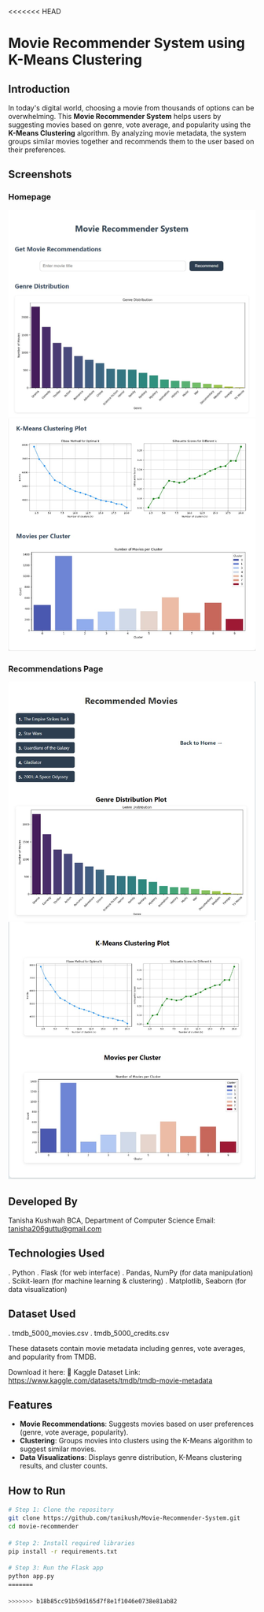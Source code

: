 <<<<<<< HEAD
#  Movie Recommender System using K-Means Clustering

##  Introduction
In today's digital world, choosing a movie from thousands of options can be overwhelming. This **Movie Recommender System** helps users by suggesting movies based on genre, vote average, and popularity using the **K-Means Clustering** algorithm. By analyzing movie metadata, the system groups similar movies together and recommends them to the user based on their preferences.


##  Screenshots

### Homepage  
![Homepage 1](screenshots/homepage_1.png)  
![Homepage 2](screenshots/homepage_2.png)

### Recommendations Page  
![Recommendations 1](screenshots/recommend_1.png)  
![Recommendations 2](screenshots/recommend_2.png)

##  Developed By
Tanisha Kushwah
BCA, Department of Computer Science
Email: tanisha206guttu@gmail.com

##  Technologies Used
. Python
. Flask (for web interface)
. Pandas, NumPy (for data manipulation)
. Scikit-learn (for machine learning & clustering)
. Matplotlib, Seaborn (for data visualization)

##  Dataset Used
. tmdb_5000_movies.csv
. tmdb_5000_credits.csv

These datasets contain movie metadata including genres, vote averages, and popularity from TMDB.

Download it here:
🔗 Kaggle Dataset Link: https://www.kaggle.com/datasets/tmdb/tmdb-movie-metadata

## Features
- **Movie Recommendations**: Suggests movies based on user preferences (genre, vote average, popularity).
- **Clustering**: Groups movies into clusters using the K-Means algorithm to suggest similar movies.
- **Data Visualizations**: Displays genre distribution, K-Means clustering results, and cluster counts.


## How to Run

```bash
# Step 1: Clone the repository
git clone https://github.com/tanikush/Movie-Recommender-System.git
cd movie-recommender

# Step 2: Install required libraries
pip install -r requirements.txt

# Step 3: Run the Flask app
python app.py
=======

>>>>>>> b18b85cc91b59d165d7f8e1f1046e0738e81ab82
